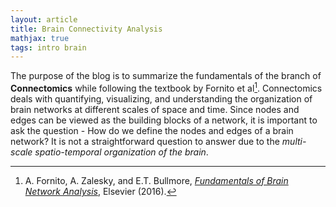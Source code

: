 ```yaml
---
layout: article
title: Brain Connectivity Analysis
mathjax: true
tags: intro brain
---
```


The purpose of the blog is to summarize the fundamentals of the branch of **Connectomics** while following the textbook by Fornito et al[^1]. Connectomics deals with quantifying, visualizing, and understanding the organization of brain networks at different scales of space and time. Since nodes and edges can be viewed as the building blocks of a network, it is important to ask the question - How do we define the nodes and edges of a brain network? It is not a straightforward question to answer due to the *multi-scale spatio-temporal organization of the brain*.














[^1]: A. Fornito, A. Zalesky, and E.T. Bullmore, [*Fundamentals of Brain Network Analysis*](https://doi.org/10.1016/c2012-0-06036-x), Elsevier (2016).


